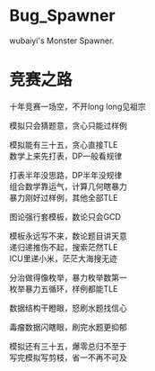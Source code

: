 # Bug_Spawner
wubaiyi's Monster Spawner.
# 竞赛之路

十年竞赛一场空，不开long long见祖宗  

模拟只会猜题意，贪心只能过样例  

模拟能有三十五，贪心直接TLE  
数学上来先打表，DP一般看规律  

打表半年没思路，DP半年没规律  
组合数学靠运气，计算几何瞎暴力  
暴力刚好过样例，其他全部TLE  

图论强行套模板，数论只会GCD  

模板永远写不来，数论题目讲天意  
递归递推伤不起，搜索茫然TLE  
ICU里递小米，茫茫大海搜无迹  

分治做得像枚举，暴力枚举数第一  
枚举暴力五循环，样例都能TLE  

数据结构干瞪眼，怒刷水题找信心  

毒瘤数据闪瞎眼，刷完水题更抑郁  

模拟还有三十五，爆零总归不至于  
写完模拟写剪枝，省一不再不可及



